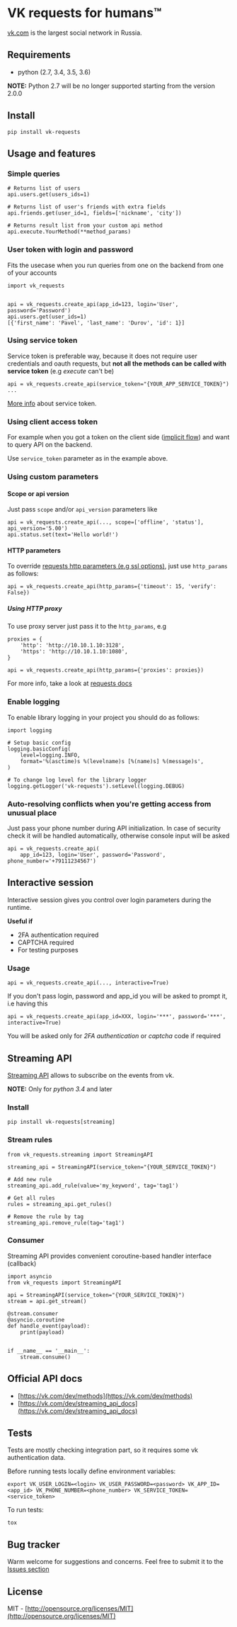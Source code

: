 # VK requests for humans™

[vk.com](https://vk.com) is the largest social network in Russia.


## Requirements

* python (2.7, 3.4, 3.5, 3.6)

**NOTE:** Python 2.7 will be no longer supported starting from the version 2.0.0

## Install

    pip install vk-requests
    
## Usage and features

### Simple queries
    
    # Returns list of users
    api.users.get(users_ids=1)
    
    # Returns list of user's friends with extra fields 
    api.friends.get(user_id=1, fields=['nickname', 'city'])
    
    # Returns result list from your custom api method
    api.execute.YourMethod(**method_params)


### User token with login and password

Fits the usecase when you run queries from one on the backend from one of your accounts

    import vk_requests
    
    
    api = vk_requests.create_api(app_id=123, login='User', password='Password')
    api.users.get(user_ids=1)
    [{'first_name': 'Pavel', 'last_name': 'Durov', 'id': 1}]
    
### Using service token

Service token is preferable way, because it does not require user 
credentials and oauth requests, but **not all the methods can be called with service token** (e.g *execute* can't be)


    api = vk_requests.create_api(service_token="{YOUR_APP_SERVICE_TOKEN}")
    ...
    

[More info](https://vk.com/dev/service_token) about service token.


### Using client access token

For example when you got a token on the client side ([implicit flow](https://vk.com/dev/implicit_flow_user)) and want to query API on the backend.

Use `service_token` parameter as in the example above. 

   
### Using custom parameters

#### Scope or api version

Just pass `scope` and/or `api_version` parameters like

    api = vk_requests.create_api(..., scope=['offline', 'status'], api_version='5.00')
    api.status.set(text='Hello world!')

#### HTTP parameters

To override [requests http parameters (e.g ssl options)](http://docs.python-requests.org/en/master/user/advanced/#ssl-cert-verification), 
just use `http_params` as follows:

    api = vk_requests.create_api(http_params={'timeout': 15, 'verify': False})

##### Using HTTP proxy

To use proxy server just pass it to the `http_params`, e.g
    
    proxies = {
        'http': 'http://10.10.1.10:3128',
        'https': 'http://10.10.1.10:1080',
    }
    
    api = vk_requests.create_api(http_params={'proxies': proxies})
    
For more info, take a look at [requests docs](http://docs.python-requests.org/en/master/user/advanced/#proxies)


### Enable logging

To enable library logging in your project you should do as follows:
    
    import logging
    
    # Setup basic config
    logging.basicConfig(
        level=logging.INFO,
        format='%(asctime)s %(levelname)s [%(name)s] %(message)s',
    )
    
    # To change log level for the library logger
    logging.getLogger('vk-requests').setLevel(logging.DEBUG)


### Auto-resolving conflicts when you're getting access from unusual place

Just pass your phone number during API initialization. In case of security check 
it will be handled automatically, otherwise console input will be asked

    api = vk_requests.create_api(
        app_id=123, login='User', password='Password', phone_number='+79111234567')


## Interactive session

Interactive session gives you control over login parameters during the runtime. 

**Useful if**

* 2FA authentication required
* CAPTCHA required
* For testing purposes


### Usage

    api = vk_requests.create_api(..., interactive=True)

If you don't pass login, password and app_id you will be asked to prompt it, i.e having this

    api = vk_requests.create_api(app_id=XXX, login='***', password='***', interactive=True)

You will be asked only for *2FA authentication* or *captcha* code if required 


## Streaming API

[Streaming API](https://vk.com/dev/streaming_api_docs) allows to subscribe on the events from vk.

**NOTE:** Only for *python 3.4* and later


### Install 
    
    pip install vk-requests[streaming]
    

### Stream rules

    from vk_requests.streaming import StreamingAPI
    
    streaming_api = StreamingAPI(service_token="{YOUR_SERVICE_TOKEN}")
    
    # Add new rule
    streaming_api.add_rule(value='my_keyword', tag='tag1')
    
    # Get all rules
    rules = streaming_api.get_rules()
    
    # Remove the rule by tag
    streaming_api.remove_rule(tag='tag1')
    
    

### Consumer

Streaming API provides convenient coroutine-based handler interface (callback)

    import asyncio
    from vk_requests import StreamingAPI
    
    api = StreamingAPI(service_token="{YOUR_SERVICE_TOKEN}")
    stream = api.get_stream()
    
    @stream.consumer
    @asyncio.coroutine
    def handle_event(payload):
        print(payload)


    if __name__ == '__main__':
        stream.consume()


## Official API docs

* [https://vk.com/dev/methods](https://vk.com/dev/methods)
* [https://vk.com/dev/streaming_api_docs](https://vk.com/dev/streaming_api_docs)


## Tests

Tests are mostly checking integration part, so it requires some vk authentication data.

Before running tests locally define environment variables: 
    
    export VK_USER_LOGIN=<login> VK_USER_PASSWORD=<password> VK_APP_ID=<app_id> VK_PHONE_NUMBER=<phone_number> VK_SERVICE_TOKEN=<service_token>

To run tests:

    tox


## Bug tracker

Warm welcome for suggestions and concerns. Feel free to submit it to the [Issues section](https://github.com/prawn-cake/vk-requests/issues)


## License

MIT - [http://opensource.org/licenses/MIT](http://opensource.org/licenses/MIT)
